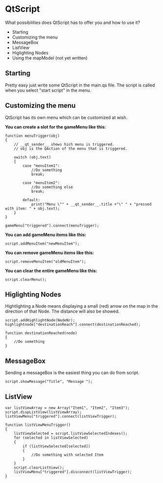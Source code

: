 # QtScript #
What possibilities does QtScript has to offer you and how to use it?
  * Starting
  * Customizing the menu
  * MessageBox
  * ListView
  * Higlighting Nodes
  * Using the mapModel (not yet written)

## Starting ##
Pretty easy just write some QtScript in the main.qs file.
The script is called when you select "start script" in the menu.

## Customizing the menu ##
QtScript has its own menu which can be customized at wish.

**You can create a slot for the gameMenu like this:**
```
function menuTrigger(obj)
{
    // __qt_sender__ shows hich menu is triggered.
    // obj is the QAction of the menu that is triggered.
    
    switch (obj.text)
    {
        case "menuItem1":
            //Do something
            break;
            
        case "menuItem2":
            //Do something else
            break;
          
        default:
            print("Menu \"" + __qt_sender__.title +"\" " + "pressed with item: " + obj.text);
    }
}
   
gameMenu["triggered"].connect(menuTrigger);
```
**You can add gameMenu items like this:**
```
script.addMenuItem("newMenuItem");
```
**You can remove gameMenu items like this:**
```
script.removeMenuItem("oldMenuItem");
```
**You can clear the entire gameMenu like this:**
```
script.clearMenu();
```

## Higlighting Nodes ##
Hightlighting a Node means displaying a small (red) arrow on the map in the direction of that Node.
The distance will also be showed.
```
script.addHighlightNode(NodeNr);
highlightnode["destinationReach"].connect(destinationReached);

function destinationReached(node)
{
    //Do something
}
```

## MessageBox ##
Sending a messageBox is the easiest thing you can do from script.
```
script.showMessage("Title", "Message ");
```


## ListView ##
```
var listViewArray = new Array("Item1", "Item2", "Item3");
script.dispListView(listViewArray); 
listViewMenu["triggered"].connect(listViewTrigger);

function listViewMenuTrigger()
{
    listViewSelected = script.listViewSelectedIndexes();
    for (selected in listViewSelected)
    { 
        if (listViewSelected[selected])
        {
            //Do something with selected Item
        }        
    }
    script.clearListView();
    listViewMenu["triggered"].disconnect(listViewTrigger);
}
```